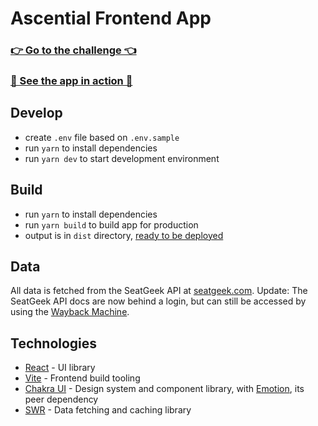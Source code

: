 # Ascential Frontend App

### [👉 Go to the challenge 👈](./CHALLENGE.md)

### [🚀 See the app in action 🚀](http://ascential-frontend-challenge.s3-website-us-east-1.amazonaws.com)

## Develop
- create `.env` file based on `.env.sample`
- run `yarn` to install dependencies
- run `yarn dev` to start development environment

## Build
- run `yarn` to install dependencies
- run `yarn build` to build app for production
- output is in `dist` directory,
  [ready to be deployed](https://create-react-app.dev/docs/deployment/)

## Data
All data is fetched from the SeatGeek API at
[seatgeek.com](https://platform.seatgeek.com/). Update: The SeatGeek API docs are now behind a login, but can still be accessed by using the [Wayback Machine](https://web.archive.org/web/20240415213440/http://platform.seatgeek.com/).

## Technologies
- [React](https://reactjs.org/) - UI library
- [Vite](https://vitejs.dev/) - Frontend build tooling
- [Chakra UI](https://chakra-ui.com/) - Design system and component library,
  with [Emotion](https://emotion.sh), its peer dependency
- [SWR](https://swr.now.sh/) - Data fetching and caching library
